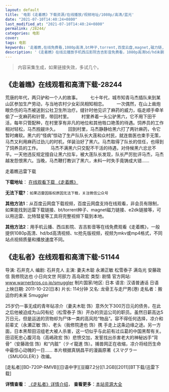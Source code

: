 ```yaml
---
layout: default
title: '电影《走着瞧》下载资源/在线播放/视频地址/1080p/高清/蓝光'
date: "2021-07-10T14:40:24+0800"
last_modified_at: "2021-07-10T14:40:24+0800"
permalink: /28244/
categories: 电影
cover:
tags: 电影
keywords: '走着瞧,在线免费看,1080p高清,bt种子,torrent,百度云盘,magnet,磁力链,迅雷下载资源'
description: '《走着瞧》在线云播放手机西瓜影院吉吉影音免费看，1080p高清bd/hd未删减完整版和tc抢先枪版，mkv/mp4格式，附带bt/torrent种子、magnet/磁力链、百度云盘、网盘资源迅雷下载链接'
---
```


>内容采集生成，如果链接失效，多试几个。


## 《走着瞧》在线观看和高清下载-28244

荒唐的年代，两只驴和一个人的故事。 　　七十年代，城市知青马杰插队来到某山区参加生产劳动，与当地农村少女彩凤相知相恋。 　　一次偶然，在山上凿炮眼负伤的马杰被送到公社卫生所治疗。缝针时他见识了麻药的威力，临走顺手牵羊偷了一支麻药和针管，带回村里。 　　村里养着一头公驴黑六，它不用下田干活，每年只管配种，在村里享有非凡的地位和其他牲口艳羡的待遇。饲养员的工作相对轻松，马杰觊觎许久。 　　回到村里，马杰静静给黑六打了两针麻药，令它暂时瘫软。黑六的“怪病”惊动了生产队队长大莲和众村民，就连兽医也束手无策，马杰又利用麻药过劲儿的时机，佯装治好了黑六。马杰取得了队长的信任，也得到了饲养员的工作。 　　马杰不满黑六只交配不干活的待遇，对侍候黑六忿忿不平。一天他违反规定擅自让黑六拉车，被大莲队长发现，队长严厉批评马杰，马杰越发怨恨黑六。当晚，马杰鞭打教训了黑六，未料一时失手竟铸成大错……


走着瞧迅雷下载

**下载地址**： [在线观看下载 《走着瞧》](https://www.993dy.com//vod-detail-id-20274.html) 


**无法下载?**：`如果迅雷因版权原因无法下载，关注微信公众号 `

**其他方法1**：从百度云网盘下载视频，百度云网盘支持在线观看，非会员有限制，如果能找到迅雷下载链接、bt/torrent种子、magnet磁力链接、e2dk链接等，可以用迅雷、比特彗星等工具将完整视频下载到本地。

**其他方法2**：用手机云播、西瓜影院、吉吉影音等在线免费观看《走着瞧》，一般提供1080p高清、hd/bd高清视频、tc抢先版视频，视频为mkv或mp4格式，不同站点视频质量和播放速度不同。


## 《走私者》在线观看和高清下载-51144

导演: 石井克人 编剧: 石井克人 主演: 妻夫木聪 永濑正敏 松雪泰子 满岛光 安藤政信 我修院达也 小日向文世 阿部力 高岛政宏 类型: 剧情 官方网站: www.warnerbros.co.jp/smuggler 制片国家/地区: 日本 语言: 汉语普通话 日语 上映日期: 2011-10-22(日本) 片长: 114分钟 又名: 龙骨王与走尸男(港) 走私者：搬运你的未来 Smuggler

25岁仍一事无成的青年砧凉介（妻夫木聡 饰）意外欠下300万日元的债务，在此之后他被迫成为山冈有纪（松雪泰子 饰）开办的货运公司的职员。虽然日薪高达5万日元，但是运送的货物却为尸体一类的高风险“物品”。容不得任何选择，凉介和前辈丈（永瀬正敏 饰）、老头（我修院達也 饰）携 手走上这条边缘之途。另一方面，日本黑帮田沼组老大被人杀害，这一切似乎与此前有过瓜葛的中国黑帮有关。田沼死忠心腹河岛（高嶋政宏 饰）悲愤交加，发誓找出杀害老大的神秘凶手“背骨”（安藤政信 饰）和“内脏”（テイ龍進 饰）。捕兽网正在收缩，凉介将经历生命中最惊心动魄的一日…… 本片根据真锅昌平的漫画原著《スマグラー（SMUGGLER）》改编。


[走私者][BD-720P-RMVB][日语中字][豆瓣7.2分][1.2GB][2011][BT下载/迅雷下载]

**详情查看**： [《走私者》详情介绍](/movie/51144/)， **查看更多**：[本站资源大全](/movie/t/all/)

